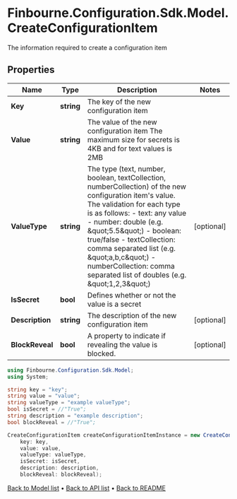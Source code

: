# Finbourne.Configuration.Sdk.Model.CreateConfigurationItem
The information required to create a configuration item

## Properties

Name | Type | Description | Notes
------------ | ------------- | ------------- | -------------
**Key** | **string** | The key of the new configuration item | 
**Value** | **string** | The value of the new configuration item              The maximum size for secrets is 4KB and for text values is 2MB | 
**ValueType** | **string** | The type (text, number, boolean, textCollection, numberCollection) of the new configuration item&#39;s value. The validation for each type is as follows: - text: any value - number: double (e.g. \&quot;5.5\&quot;) - boolean: true/false - textCollection: comma separated list (e.g. \&quot;a,b,c\&quot;) - numberCollection: comma separated list of doubles (e.g. \&quot;1,2,3\&quot;) | [optional] 
**IsSecret** | **bool** | Defines whether or not the value is a secret | 
**Description** | **string** | The description of the new configuration item | [optional] 
**BlockReveal** | **bool** | A property to indicate if revealing the value is blocked. | [optional] 

```csharp
using Finbourne.Configuration.Sdk.Model;
using System;

string key = "key";
string value = "value";
string valueType = "example valueType";
bool isSecret = //"True";
string description = "example description";
bool blockReveal = //"True";

CreateConfigurationItem createConfigurationItemInstance = new CreateConfigurationItem(
    key: key,
    value: value,
    valueType: valueType,
    isSecret: isSecret,
    description: description,
    blockReveal: blockReveal);
```

[Back to Model list](../README.md#documentation-for-models) &#8226; [Back to API list](../README.md#documentation-for-api-endpoints) &#8226; [Back to README](../README.md)
